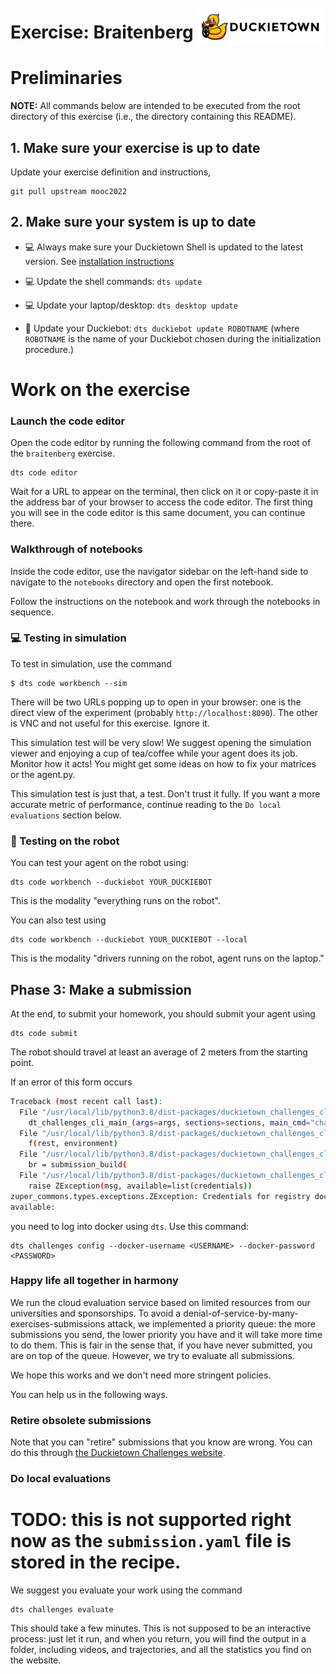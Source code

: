 # **Exercise: Braitenberg**
<img src="./assets/images/dtlogo.png" alt="Duckietown" height="60em" style="margin-top:-75px; display: block; float: right">


# Preliminaries

**NOTE:** All commands below are intended to be executed from the root directory of this exercise (i.e., the directory containing this README).

## 1. Make sure your exercise is up to date

Update your exercise definition and instructions,

    git pull upstream mooc2022


## 2. Make sure your system is up to date

- 💻 Always make sure your Duckietown Shell is updated to the latest version. See [installation instructions](https://github.com/duckietown/duckietown-shell)

- 💻 Update the shell commands: `dts update`

- 💻 Update your laptop/desktop: `dts desktop update`

- 🚙 Update your Duckiebot: `dts duckiebot update ROBOTNAME` (where `ROBOTNAME` is the name of your Duckiebot chosen during the initialization procedure.)


# Work on the exercise

### Launch the code editor

Open the code editor by running the following command from the root of the `braitenberg` exercise.

```
dts code editor
```

Wait for a URL to appear on the terminal, then click on it or copy-paste it in the address bar 
of your browser to access the code editor. The first thing you will see in the code editor is 
this same document, you can continue there.


### Walkthrough of notebooks

Inside the code editor, use the navigator sidebar on the left-hand side to navigate to the 
`notebooks` directory and open the first notebook.

Follow the instructions on the notebook and work through the notebooks in sequence.


### 💻 Testing in simulation

To test in simulation, use the command

    $ dts code workbench --sim

There will be two URLs popping up to open in your browser: one is the direct view of the experiment
(probably `http://localhost:8090`).
The other is VNC and not useful for this exercise. Ignore it.

This simulation test will be very slow! We suggest opening the simulation viewer and enjoying a 
cup of tea/coffee while your agent does its job. Monitor how it acts! 
You might get some ideas on how to fix your matrices or the agent.py.

This simulation test is just that, a test. Don't trust it fully. If you want a more accurate 
metric of performance, continue reading to the `Do local evaluations` section below.


### 🚙 Testing on the robot

You can test your agent on the robot using:

    dts code workbench --duckiebot YOUR_DUCKIEBOT

This is the modality "everything runs on the robot".

You can also test using

    dts code workbench --duckiebot YOUR_DUCKIEBOT --local 

This is the modality "drivers running on the robot, agent runs on the laptop."


## Phase 3: Make a submission

At the end, to submit your homework, you should submit your agent using

    dts code submit

The robot should travel at least an average of 2 meters from the starting point.


If an error of this form occurs

```bash
Traceback (most recent call last):
  File "/usr/local/lib/python3.8/dist-packages/duckietown_challenges_cli/cli.py", line 76, in dt_challenges_cli_main
    dt_challenges_cli_main_(args=args, sections=sections, main_cmd="challenges")
  File "/usr/local/lib/python3.8/dist-packages/duckietown_challenges_cli/cli.py", line 203, in dt_challenges_cli_main_
    f(rest, environment)
  File "/usr/local/lib/python3.8/dist-packages/duckietown_challenges_cli/cli_submit.py", line 165, in dt_challenges_cli_submit
    br = submission_build(
  File "/usr/local/lib/python3.8/dist-packages/duckietown_challenges_cli/cmd_submit_build.py", line 41, in submission_build
    raise ZException(msg, available=list(credentials))
zuper_commons.types.exceptions.ZException: Credentials for registry docker.io not available
available:
```

you need to log into docker using `dts`. Use this command:

```
dts challenges config --docker-username <USERNAME> --docker-password <PASSWORD>
```

### Happy life all together in harmony

We run the cloud evaluation service based on limited resources from our universities 
and sponsorships. To avoid a denial-of-service-by-many-exercises-submissions attack, 
we implemented a priority queue: the more submissions you send, the lower priority you have 
and it will take more time to do them. 
This is fair in the sense that, if you have never submitted, you are on top of the queue. 
However, we try to evaluate all submissions.

We hope this works and we don't need more stringent policies.

You can help us in the following ways.


### Retire obsolete submissions

Note that you can "retire" submissions that you know are wrong.
You can do this through [the Duckietown Challenges website](https://challenges.duckietown.org/).


### Do local evaluations

# TODO: this is not supported right now as the `submission.yaml` file is stored in the recipe.

We suggest you evaluate your work using the command

    dts challenges evaluate

This should take a few minutes. This is not supposed to be an interactive process: just let it run,
and when you return, you will find the output in a folder, including videos, and trajectories,
and all the statistics you find on the website.
